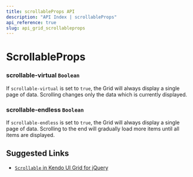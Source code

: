 ```yaml
---
title: scrollableProps API
description: "API Index | scrollableProps"
api_reference: true
slug: api_grid_scrollableprops
---
```


# ScrollableProps

### scrollable-virtual `Boolean`

If `scrollable-virtual` is set to `true`, the Grid will always display a single page of data. Scrolling changes only the data which is currently displayed.

### scrollable-endless `Boolean`

If `scrollable-endless` is set to `true`, the Grid will always display a single page of data. Scrolling to the end will gradually load more items until all items are displayed.

## Suggested Links

* [`Scrollable` in Kendo UI Grid for jQuery](https://docs.telerik.com/kendo-ui/api/javascript/ui/grid/configuration/scrollable)
